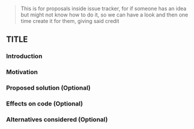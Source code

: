> This is for proposals inside issue tracker, for if someone has an idea but might not know how to do it, so we can have a look and then one time create it for them, giving said credit

## TITLE

### Introduction

<!-- What are you proposing, what code are you wanting to change -->
<!-- Show the old code if you are wanting something changing or removing -->

### Motivation

<!-- Why are you proposing this change -->

### Proposed solution (Optional)

<!-- Describe your solution to the problem. Provide examples and describe
how they work -->
<!-- Will need to fill out Effects on code if filled out  -->

### Effects on code (Optional)

<!-- Does the proposal change any features -->

### Alternatives considered (Optional)

<!-- Describe alternative approaches to addressing the same problem, and
why you chose this approach instead. -->
